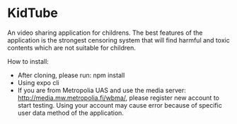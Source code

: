 # KidTube
An video sharing application for childrens. The best features of the application is the strongest censoring system that
will find harmful and toxic contents which are not suitable for children.

How to install:
- After cloning, please run: npm install
- Using expo cli
- If you are from Metropolia UAS and use the media server: 
http://media.mw.metropolia.fi/wbma/, please register new account to start testing.
Using your account may cause error because of specific user data method of the
application.
